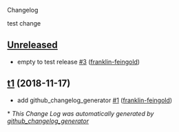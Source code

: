 Changelog

test change

## [Unreleased](https://github.com/franklin-feingold/bids-specification-test/tree/HEAD)



- empty to test release [\#3](https://github.com/franklin-feingold/bids-specification-test/pull/3) ([franklin-feingold](https://github.com/franklin-feingold))

## [t1](https://github.com/franklin-feingold/bids-specification-test/tree/t1) (2018-11-17)


- add github\_changelog\_generator [\#1](https://github.com/franklin-feingold/bids-specification-test/pull/1) ([franklin-feingold](https://github.com/franklin-feingold))

\* *This Change Log was automatically generated by [github_changelog_generator](https://github.com/skywinder/Github-Changelog-Generator)*
